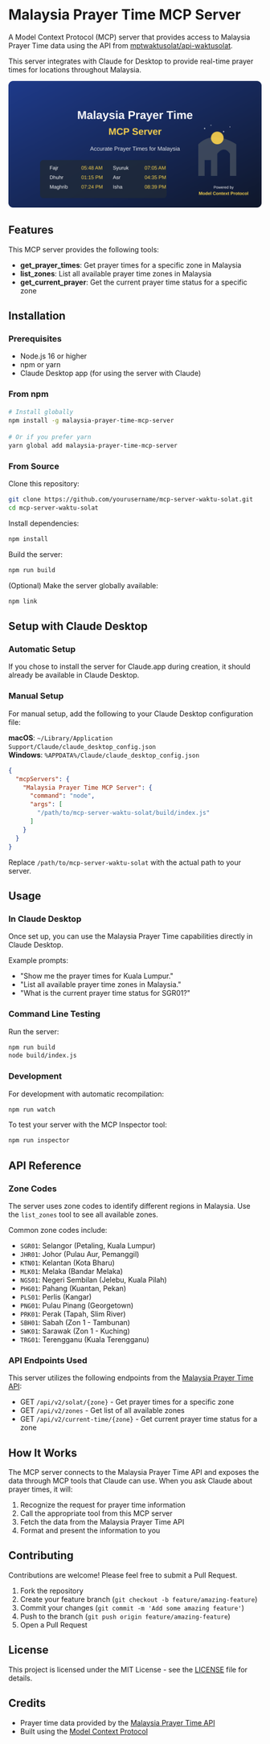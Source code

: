 # Malaysia Prayer Time MCP Server

A Model Context Protocol (MCP) server that provides access to Malaysia Prayer Time data using the API from [mptwaktusolat/api-waktusolat](https://github.com/mptwaktusolat/api-waktusolat).

This server integrates with Claude for Desktop to provide real-time prayer times for locations throughout Malaysia.

![Malaysia Prayer Time MCP Server](public/images/banner.svg)

## Features

This MCP server provides the following tools:

- **get_prayer_times**: Get prayer times for a specific zone in Malaysia
- **list_zones**: List all available prayer time zones in Malaysia
- **get_current_prayer**: Get the current prayer time status for a specific zone

## Installation

### Prerequisites

- Node.js 16 or higher
- npm or yarn
- Claude Desktop app (for using the server with Claude)

### From npm

```bash
# Install globally
npm install -g malaysia-prayer-time-mcp-server

# Or if you prefer yarn
yarn global add malaysia-prayer-time-mcp-server
```

### From Source

Clone this repository:

```bash
git clone https://github.com/yourusername/mcp-server-waktu-solat.git
cd mcp-server-waktu-solat
```

Install dependencies:

```bash
npm install
```

Build the server:

```bash
npm run build
```

(Optional) Make the server globally available:

```bash
npm link
```

## Setup with Claude Desktop

### Automatic Setup

If you chose to install the server for Claude.app during creation, it should already be available in Claude Desktop.

### Manual Setup

For manual setup, add the following to your Claude Desktop configuration file:

**macOS**: `~/Library/Application Support/Claude/claude_desktop_config.json`  
**Windows**: `%APPDATA%/Claude/claude_desktop_config.json`

```json
{
  "mcpServers": {
    "Malaysia Prayer Time MCP Server": {
      "command": "node",
      "args": [
        "/path/to/mcp-server-waktu-solat/build/index.js"
      ]
    }
  }
}
```

Replace `/path/to/mcp-server-waktu-solat` with the actual path to your server.

## Usage

### In Claude Desktop

Once set up, you can use the Malaysia Prayer Time capabilities directly in Claude Desktop.

Example prompts:

- "Show me the prayer times for Kuala Lumpur."
- "List all available prayer time zones in Malaysia."
- "What is the current prayer time status for SGR01?"

### Command Line Testing

Run the server:

```bash
npm run build
node build/index.js
```

### Development

For development with automatic recompilation:

```bash
npm run watch
```

To test your server with the MCP Inspector tool:

```bash
npm run inspector
```

## API Reference

### Zone Codes

The server uses zone codes to identify different regions in Malaysia. Use the `list_zones` tool to see all available zones.

Common zone codes include:
- `SGR01`: Selangor (Petaling, Kuala Lumpur)
- `JHR01`: Johor (Pulau Aur, Pemanggil)
- `KTN01`: Kelantan (Kota Bharu)
- `MLK01`: Melaka (Bandar Melaka)
- `NGS01`: Negeri Sembilan (Jelebu, Kuala Pilah)
- `PHG01`: Pahang (Kuantan, Pekan)
- `PLS01`: Perlis (Kangar)
- `PNG01`: Pulau Pinang (Georgetown)
- `PRK01`: Perak (Tapah, Slim River)
- `SBH01`: Sabah (Zon 1 - Tambunan)
- `SWK01`: Sarawak (Zon 1 - Kuching)
- `TRG01`: Terengganu (Kuala Terengganu)

### API Endpoints Used

This server utilizes the following endpoints from the [Malaysia Prayer Time API](https://api.waktusolat.app/):

- GET `/api/v2/solat/{zone}` - Get prayer times for a specific zone
- GET `/api/v2/zones` - Get list of all available zones
- GET `/api/v2/current-time/{zone}` - Get current prayer time status for a zone

## How It Works

The MCP server connects to the Malaysia Prayer Time API and exposes the data through MCP tools that Claude can use. When you ask Claude about prayer times, it will:

1. Recognize the request for prayer time information
2. Call the appropriate tool from this MCP server
3. Fetch the data from the Malaysia Prayer Time API
4. Format and present the information to you

## Contributing

Contributions are welcome! Please feel free to submit a Pull Request.

1. Fork the repository
2. Create your feature branch (`git checkout -b feature/amazing-feature`)
3. Commit your changes (`git commit -m 'Add some amazing feature'`)
4. Push to the branch (`git push origin feature/amazing-feature`)
5. Open a Pull Request

## License

This project is licensed under the MIT License - see the [LICENSE](LICENSE) file for details.

## Credits

- Prayer time data provided by the [Malaysia Prayer Time API](https://api.waktusolat.app/)
- Built using the [Model Context Protocol](https://modelcontextprotocol.io/)
